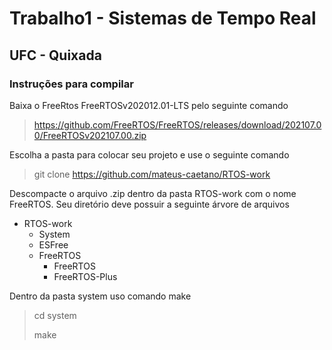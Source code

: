 # Trabalho1 - Sistemas de Tempo Real

## UFC - Quixada

### Instruções para compilar

Baixa o FreeRtos FreeRTOSv202012.01-LTS pelo seguinte comando

> https://github.com/FreeRTOS/FreeRTOS/releases/download/202107.00/FreeRTOSv202107.00.zip

Escolha a pasta para colocar seu projeto e use o seguinte comando

> git clone https://github.com/mateus-caetano/RTOS-work

Descompacte o arquivo .zip dentro da pasta RTOS-work  com o nome FreeRTOS. Seu diretório deve possuir a seguinte árvore de arquivos

- RTOS-work
  - System
  - ESFree
  - FreeRTOS
    - FreeRTOS
    - FreeRTOS-Plus

Dentro da pasta system uso comando make

> cd system
>
> make
